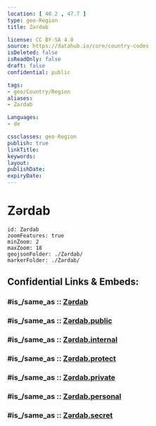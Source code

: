 ```yaml
---
location: [ 40.2 , 47.7 ] 
type: geo-Region
title: Zərdab

license: CC BY-SA 4.0
source: https://datahub.io/core/country-codes
isDeleted: false
isReadOnly: false
draft: false
confidential: public

tags:
- geo/Country/Region
aliases:
- Zərdab

Languages:
- de

cssclasses: geo-Region
publish: true
linkTitle: 
keywords: 
layout: 
publishDate: 
expiryDate: 
---
```


# Zərdab

```leaflet
id: Zərdab
zoomFeatures: true 
minZoom: 2 
maxZoom: 18
geojsonFolder: ./Zərdab/
markerFolder: ./Zərdab/
```


## Confidential Links & Embeds: 

### #is_/same_as :: [Zərdab](/_Standards/Earth/Continent/Asia/Asia~North~West/Azerbaijan/Regions~Azerbaijan/Aran/counties~Aran/Zərdab.md) 

### #is_/same_as :: [Zərdab.public](/_public/Earth/Continent/Asia/Asia~North~West/Azerbaijan/Regions~Azerbaijan/Aran/counties~Aran/Zərdab.public.md) 

### #is_/same_as :: [Zərdab.internal](/_internal/Earth/Continent/Asia/Asia~North~West/Azerbaijan/Regions~Azerbaijan/Aran/counties~Aran/Zərdab.internal.md) 

### #is_/same_as :: [Zərdab.protect](/_protect/Earth/Continent/Asia/Asia~North~West/Azerbaijan/Regions~Azerbaijan/Aran/counties~Aran/Zərdab.protect.md) 

### #is_/same_as :: [Zərdab.private](/_private/Earth/Continent/Asia/Asia~North~West/Azerbaijan/Regions~Azerbaijan/Aran/counties~Aran/Zərdab.private.md) 

### #is_/same_as :: [Zərdab.personal](/_personal/Earth/Continent/Asia/Asia~North~West/Azerbaijan/Regions~Azerbaijan/Aran/counties~Aran/Zərdab.personal.md) 

### #is_/same_as :: [Zərdab.secret](/_secret/Earth/Continent/Asia/Asia~North~West/Azerbaijan/Regions~Azerbaijan/Aran/counties~Aran/Zərdab.secret.md)


